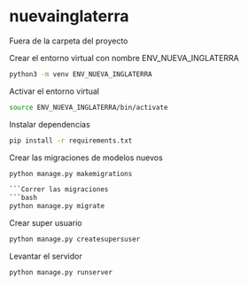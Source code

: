 # nuevainglaterra
Fuera de la carpeta del proyecto

Crear el entorno virtual con nombre ENV_NUEVA_INGLATERRA
```bash
python3 -m venv ENV_NUEVA_INGLATERRA
```

Activar el entorno virtual
```bash
source ENV_NUEVA_INGLATERRA/bin/activate
```
Instalar dependencias
```bash
pip install -r requirements.txt
```

Crear las migraciones de modelos nuevos
```bash
python manage.py makemigrations

```Correr las migraciones
```bash
python manage.py migrate
```

Crear super usuario
```bash
python manage.py createsupersuser
```

Levantar el servidor
```bash
python manage.py runserver
```


